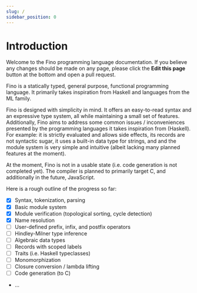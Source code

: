 ```yaml
---
slug: /
sidebar_position: 0
---
```


# Introduction

Welcome to the Fino programming language documentation. If you believe any changes should be made on any page, please click the **Edit this page** button at the bottom and open a pull request.

Fino is a statically typed, general purpose, functional programming language. It primarily takes inspiration from Haskell and languages from the ML family.

Fino is designed with simplicity in mind. It offers an easy-to-read syntax and an expressive type system, all while maintaining a small set of features. Additionally, Fino aims to address some common issues / inconveniences presented by the programming languages it takes inspiration from (Haskell). For example: it is strictly evaluated and allows side effects, its records are not syntactic sugar, it uses a built-in data type for strings, and and the module system is very simple and intuitive (albeit lacking many planned features at the moment).

At the moment, Fino is not in a usable state (i.e. code generation is not completed yet). The compiler is planned to primarily target C, and additionally in the future, JavaScript.

Here is a rough outline of the progress so far:
- [X] Syntax, tokenization, parsing
- [X] Basic module system
- [X] Module verification (topological sorting, cycle detection)
- [X] Name resolution
- [ ] User-defined prefix, infix, and postfix operators
- [ ] Hindley-Milner type inference
- [ ] Algebraic data types
- [ ] Records with scoped labels
- [ ] Traits (i.e. Haskell typeclasses)
- [ ] Monomorphization
- [ ] Closure conversion / lambda lifting
- [ ] Code generation (to C)
- ...

